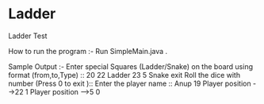# Ladder
Ladder Test

How to run the program :-
Run SimpleMain.java .

Sample Output :-
Enter special Squares (Ladder/Snake) on the board using format (from,to,Type) ::
20 22 Ladder
23 5 Snake
exit
Roll the dice with number (Press 0 to exit )::
Enter the player name ::
Anup
19
Player position -->22
1
Player position -->5
0

